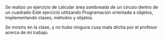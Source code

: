 Se realizo un ejercicio de calcular área sombreada de un círculo dentro de un cuadrado
Este ejercicio utilizando Programación orientada a objetos, implementando clases, métodos y objetos.

Se mostro en la clase, y no hubo ninguna cusa mala diicha por el profesor acerca de mi trabajo.
